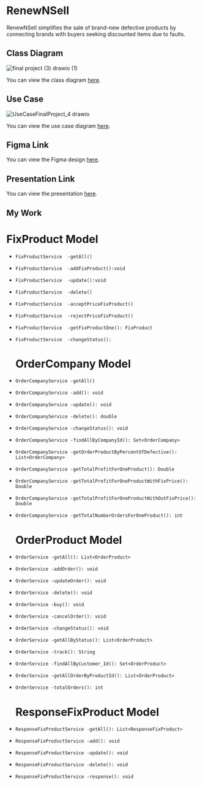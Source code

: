 # RenewNSell

RenewNSell simplifies the sale of brand-new defective products by connecting brands with buyers seeking discounted items due to faults.

## Class Diagram
![final project (3) drawio (1)](https://github.com/mmyh147/RenewNSell/assets/61750916/74e21d67-9b27-47cf-8486-78bdd1fc397a)

You can view the class diagram [here](https://drive.google.com/file/d/1adlykwsfluoi3I7ytIo0cnQk8RGOMHAK/view?usp=drivesdk).

## Use Case

![UseCaseFinalProject_4 drawio](https://github.com/Ghaliahsalman95/RenewNSell-/assets/159685763/04009fd4-c1b0-4dfc-ab53-39a7ad592cb7)


You can view the use case diagram [here](link_to_use_case).

## Figma Link

You can view the Figma design [here](https://www.figma.com/file/UCHM3h9HjDvOea3peiIJvg/Untitled?type=design&mode=design&t=kRawrEPgMJYnhvna-0).

## Presentation Link

You can view the presentation [here](https://www.canva.com/design/DAGEipSxZN0/646HXCCE4gTsssZVUNkWrw/edit?utm_content=DAGEipSxZN0&utm_campaign=designshare&utm_medium=link2&utm_source=sharebutton).

## My Work

  # FixProduct Model
  
- `FixProductService  -getAll()`
- `FixProductService  -addFixProduct():void`
- `FixProductService  -update():void`
- `FixProductService  -delete()`

- `FixProductService  -acceptPriceFixProduct()`
- `FixProductService  -rejectPriceFixProduct()`
- `FixProductService  -getFixProductOne(): FixProduct`
- `FixProductService  -changeStatus():`

  
  # OrderCompany Model
  
- `OrderCompanyService -getAll()`
- `OrderCompanyService -add(): void`
- `OrderCompanyService -update(): void`
- `OrderCompanyService -delete(): double`
  
- `OrderCompanyService -changeStatus(): void`
- `OrderCompanyService -findAllByCompanyId(): Set<OrderCompany>`
- `OrderCompanyService -getOrderProductByPercentOfDefective(): List<OrderCompany>`
- `OrderCompanyService -getTotalProfitForOneProduct(): Double`
- `OrderCompanyService -getTotalProfitForOneProductWithFixPrice(): Double`
- `OrderCompanyService -getTotalProfitForOneProductWithOutFixPrice(): Double`
- `OrderCompanyService -getTotalNumberOrdersForOneProduct(): int`
  

  # OrderProduct Model
  
- `OrderService -getAll(): List<OrderProduct>`
- `OrderService -addOrder(): void`
- `OrderService -updateOrder(): void`
- `OrderService -delete(): void`
  
- `OrderService -buy(): void`
- `OrderService -cancelOrder(): void`
- `OrderService -changeStatus(): void`
- `OrderService -getAllByStatus(): List<OrderProduct>`
- `OrderService -track(): String`
- `OrderService -findAllByCustomer_Id(): Set<OrderProduct>`
- `OrderService -getAllOrderByProductId(): List<OrderProduct>`
- `OrderService -totalOrders(): int`

    # ResponseFixProduct Model
  
- `ResponseFixProductService -getAll(): List<ResponseFixProduct>`
- `ResponseFixProductService -add(): void`
- `ResponseFixProductService -update(): void`
- `ResponseFixProductService -delete(): void`
- `ResponseFixProductService -response(): void`


